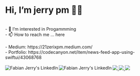 <h1 align='left'>
  Hi, I’m jerry pm 👨‍💻
</h1>
<br/>
- 👀 I’m interested in Progammming <br/>
- 📫 How to reach me ... here
<br/><br/>
- Medium: https://21zerixpm.medium.com/
<br/>
- Portfolio: https://codecanyon.net/item/news-feed-app-using-swiftui/43068768
<br/><br/>

<a href="https://www.linkedin.com/in/jeri-purnama-maulid-146b5b109/">
  <img align="left" alt="Fabian Jerry's LinkedIn" src="https://img.shields.io/badge/LinkedIn-0077B5?style=for-the-badge&logo=linkedin&logoColor=white" />
</a>
<a href="https://twitter.com/luffyselah">
  <img align="left" alt="Fabian Jerry's LinkedIn" src="https://img.shields.io/badge/Twitter-1DA1F2?style=for-the-badge&logo=twitter&logoColor=white" />
</a>

<a href="https://codecanyon.net/item/simple-qr-code-barcode-scanner-generate-ios-12-and-13/25018066">
  <img src="https://img.shields.io/badge/Swift-FA7343?style=for-the-badge&logo=swift&logoColor=white" />  
</a>

<a href="https://codecanyon.net/item/simple-qr-code-barcode-scanner-generate-ios-12-and-13/25018066">
  <img src="https://img.shields.io/badge/Flutter-25B1FA?style=for-the-badge&logo=flutter&logoColor=white" />  
</a>


<td colspan="2" rowspan="2">
<a href="https://github-readme-stats.vercel.app/api/top-langs/?username=jerrypm&langs_count=8&layout=compact&hide_border=true&title_color=FF5600">
<img src="https://github-readme-stats.vercel.app/api/top-langs/?username=jerrypm&langs_count=8&layout=compact&hide_border=true&title_color=FF5600">
</a>
</td>



<!---
jerrypm/jerrypm is a ✨ special ✨ repository because its `README.md` (this file) appears on your GitHub profile.
You can click the Preview link to take a look at your changes.
--->
